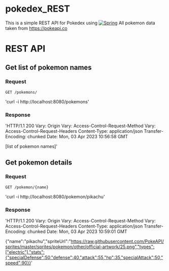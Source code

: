 # pokedex_REST
This is a simple REST API for Pokedex using [![Spring][Spring.js]][Spring-url]
All pokemon data taken from https://pokeapi.co

# REST API

## Get list of pokemon names

### Request

`GET /pokemons/`

  'curl -i http://localhost:8080/pokemons'
  
### Response

  'HTTP/1.1 200
  Vary: Origin
  Vary: Access-Control-Request-Method
  Vary: Access-Control-Request-Headers
  Content-Type: application/json
  Transfer-Encoding: chunked
  Date: Mon, 03 Apr 2023 10:56:58 GMT
  
  [list of pokemon names]'
  
## Get pokemon details

### Request

`GET /pokemon/{name}`

  'curl -i http://localhost:8080/pokemon/pikachu'
  
### Response
  
'HTTP/1.1 200
Vary: Origin
Vary: Access-Control-Request-Method
Vary: Access-Control-Request-Headers
Content-Type: application/json
Transfer-Encoding: chunked
Date: Mon, 03 Apr 2023 10:59:01 GMT

{"name":"pikachu","spriteUrl":"https://raw.githubusercontent.com/PokeAPI/sprites/master/sprites/pokemon/other/official-artwork/25.png","types":["electric"],"stats":{"specialDefense":50,"defense":40,"attack":55,"hp":35,"specialAttack":50,"speed":90}}'

[Spring.js]: https://img.shields.io/badge/Spring-6DB33F?style=for-the-badge&logo=spring&logoColor=white
[Spring-url]: https://spring.io/
